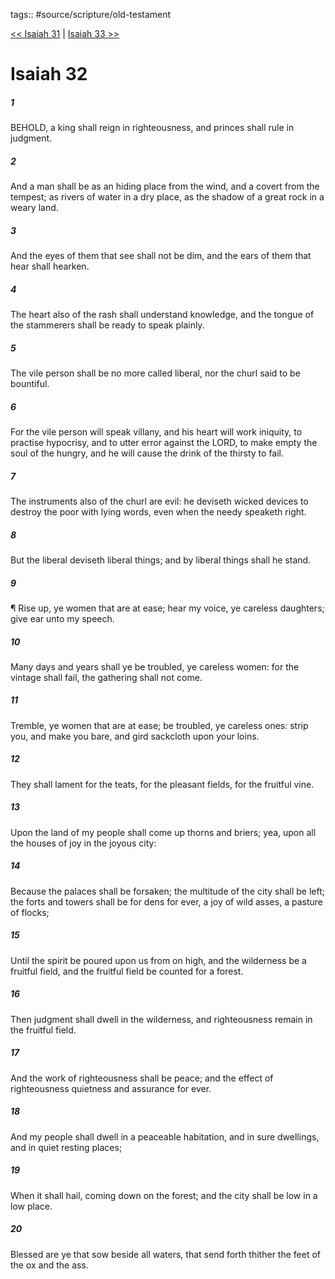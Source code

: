 tags:: #source/scripture/old-testament

[<< Isaiah 31](old-testament/23_Isaiah/Isaiah_31.md) | [Isaiah 33 >>](old-testament/23_Isaiah/Isaiah_33.md)

# Isaiah 32

##### 1

BEHOLD, a king shall reign in righteousness, and princes shall rule in judgment.

##### 2

And a man shall be as an hiding place from the wind, and a covert from the tempest; as rivers of water in a dry place, as the shadow of a great rock in a weary land.

##### 3

And the eyes of them that see shall not be dim, and the ears of them that hear shall hearken.

##### 4

The heart also of the rash shall understand knowledge, and the tongue of the stammerers shall be ready to speak plainly.

##### 5

The vile person shall be no more called liberal, nor the churl said to be bountiful.

##### 6

For the vile person will speak villany, and his heart will work iniquity, to practise hypocrisy, and to utter error against the LORD, to make empty the soul of the hungry, and he will cause the drink of the thirsty to fail.

##### 7

The instruments also of the churl are evil: he deviseth wicked devices to destroy the poor with lying words, even when the needy speaketh right.

##### 8

But the liberal deviseth liberal things; and by liberal things shall he stand.

##### 9

¶ Rise up, ye women that are at ease; hear my voice, ye careless daughters; give ear unto my speech.

##### 10

Many days and years shall ye be troubled, ye careless women: for the vintage shall fail, the gathering shall not come.

##### 11

Tremble, ye women that are at ease; be troubled, ye careless ones: strip you, and make you bare, and gird sackcloth upon your loins.

##### 12

They shall lament for the teats, for the pleasant fields, for the fruitful vine.

##### 13

Upon the land of my people shall come up thorns and briers; yea, upon all the houses of joy in the joyous city:

##### 14

Because the palaces shall be forsaken; the multitude of the city shall be left; the forts and towers shall be for dens for ever, a joy of wild asses, a pasture of flocks;

##### 15

Until the spirit be poured upon us from on high, and the wilderness be a fruitful field, and the fruitful field be counted for a forest.

##### 16

Then judgment shall dwell in the wilderness, and righteousness remain in the fruitful field.

##### 17

And the work of righteousness shall be peace; and the effect of righteousness quietness and assurance for ever.

##### 18

And my people shall dwell in a peaceable habitation, and in sure dwellings, and in quiet resting places;

##### 19

When it shall hail, coming down on the forest; and the city shall be low in a low place.

##### 20

Blessed are ye that sow beside all waters, that send forth thither the feet of the ox and the ass.

